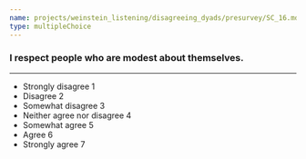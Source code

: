```yaml
---
name: projects/weinstein_listening/disagreeing_dyads/presurvey/SC_16.md
type: multipleChoice
---
```


### I respect people who are modest about themselves.

---

- Strongly disagree 1
- Disagree 2
- Somewhat disagree 3
- Neither agree nor disagree 4
- Somewhat agree 5
- Agree 6
- Strongly agree 7
